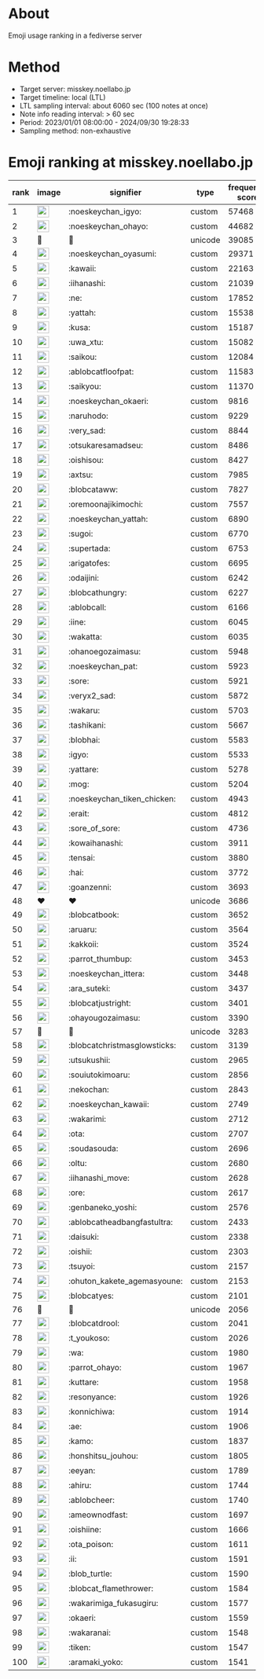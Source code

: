 # About
Emoji usage ranking in a fediverse server

# Method
- Target server: misskey.noellabo.jp
- Target timeline: local (LTL)
- LTL sampling interval: about 6060 sec (100 notes at once)
- Note info reading interval: > 60 sec
- Period: 2023/01/01 08:00:00 - 2024/09/30 19:28:33 
- Sampling method: non-exhaustive

# Emoji ranking at misskey.noellabo.jp

|rank|image|signifier|type|frequency score|
|----|----|----|----|----|
|1|<img height="24" src="https://misskey.noellabo.jp/emoji/noeskeychan_igyo.webp">|:noeskeychan_igyo:|custom|57468|
|2|<img height="24" src="https://misskey.noellabo.jp/emoji/noeskeychan_ohayo.webp">|:noeskeychan_ohayo:|custom|44682|
|3|🎉|🎉|unicode|39085|
|4|<img height="24" src="https://misskey.noellabo.jp/emoji/noeskeychan_oyasumi.webp">|:noeskeychan_oyasumi:|custom|29371|
|5|<img height="24" src="https://misskey.noellabo.jp/emoji/kawaii.webp">|:kawaii:|custom|22163|
|6|<img height="24" src="https://misskey.noellabo.jp/emoji/iihanashi.webp">|:iihanashi:|custom|21039|
|7|<img height="24" src="https://misskey.noellabo.jp/emoji/ne.webp">|:ne:|custom|17852|
|8|<img height="24" src="https://misskey.noellabo.jp/emoji/yattah.webp">|:yattah:|custom|15538|
|9|<img height="24" src="https://misskey.noellabo.jp/emoji/kusa.webp">|:kusa:|custom|15187|
|10|<img height="24" src="https://misskey.noellabo.jp/emoji/uwa_xtu.webp">|:uwa_xtu:|custom|15082|
|11|<img height="24" src="https://misskey.noellabo.jp/emoji/saikou.webp">|:saikou:|custom|12084|
|12|<img height="24" src="https://misskey.noellabo.jp/emoji/ablobcatfloofpat.webp">|:ablobcatfloofpat:|custom|11583|
|13|<img height="24" src="https://misskey.noellabo.jp/emoji/saikyou.webp">|:saikyou:|custom|11370|
|14|<img height="24" src="https://misskey.noellabo.jp/emoji/noeskeychan_okaeri.webp">|:noeskeychan_okaeri:|custom|9816|
|15|<img height="24" src="https://misskey.noellabo.jp/emoji/naruhodo.webp">|:naruhodo:|custom|9229|
|16|<img height="24" src="https://misskey.noellabo.jp/emoji/very_sad.webp">|:very_sad:|custom|8844|
|17|<img height="24" src="https://misskey.noellabo.jp/emoji/otsukaresamadseu.webp">|:otsukaresamadseu:|custom|8486|
|18|<img height="24" src="https://misskey.noellabo.jp/emoji/oishisou.webp">|:oishisou:|custom|8427|
|19|<img height="24" src="https://misskey.noellabo.jp/emoji/axtsu.webp">|:axtsu:|custom|7985|
|20|<img height="24" src="https://misskey.noellabo.jp/emoji/blobcataww.webp">|:blobcataww:|custom|7827|
|21|<img height="24" src="https://misskey.noellabo.jp/emoji/oremoonajikimochi.webp">|:oremoonajikimochi:|custom|7557|
|22|<img height="24" src="https://misskey.noellabo.jp/emoji/noeskeychan_yattah.webp">|:noeskeychan_yattah:|custom|6890|
|23|<img height="24" src="https://misskey.noellabo.jp/emoji/sugoi.webp">|:sugoi:|custom|6770|
|24|<img height="24" src="https://misskey.noellabo.jp/emoji/supertada.webp">|:supertada:|custom|6753|
|25|<img height="24" src="https://misskey.noellabo.jp/emoji/arigatofes.webp">|:arigatofes:|custom|6695|
|26|<img height="24" src="https://misskey.noellabo.jp/emoji/odaijini.webp">|:odaijini:|custom|6242|
|27|<img height="24" src="https://misskey.noellabo.jp/emoji/blobcathungry.webp">|:blobcathungry:|custom|6227|
|28|<img height="24" src="https://misskey.noellabo.jp/emoji/ablobcall.webp">|:ablobcall:|custom|6166|
|29|<img height="24" src="https://misskey.noellabo.jp/emoji/iine.webp">|:iine:|custom|6045|
|30|<img height="24" src="https://misskey.noellabo.jp/emoji/wakatta.webp">|:wakatta:|custom|6035|
|31|<img height="24" src="https://misskey.noellabo.jp/emoji/ohanoegozaimasu.webp">|:ohanoegozaimasu:|custom|5948|
|32|<img height="24" src="https://misskey.noellabo.jp/emoji/noeskeychan_pat.webp">|:noeskeychan_pat:|custom|5923|
|33|<img height="24" src="https://misskey.noellabo.jp/emoji/sore.webp">|:sore:|custom|5921|
|34|<img height="24" src="https://misskey.noellabo.jp/emoji/veryx2_sad.webp">|:veryx2_sad:|custom|5872|
|35|<img height="24" src="https://misskey.noellabo.jp/emoji/wakaru.webp">|:wakaru:|custom|5703|
|36|<img height="24" src="https://misskey.noellabo.jp/emoji/tashikani.webp">|:tashikani:|custom|5667|
|37|<img height="24" src="https://misskey.noellabo.jp/emoji/blobhai.webp">|:blobhai:|custom|5583|
|38|<img height="24" src="https://misskey.noellabo.jp/emoji/igyo.webp">|:igyo:|custom|5533|
|39|<img height="24" src="https://misskey.noellabo.jp/emoji/yattare.webp">|:yattare:|custom|5278|
|40|<img height="24" src="https://misskey.noellabo.jp/emoji/mog.webp">|:mog:|custom|5204|
|41|<img height="24" src="https://misskey.noellabo.jp/emoji/noeskeychan_tiken_chicken.webp">|:noeskeychan_tiken_chicken:|custom|4943|
|42|<img height="24" src="https://misskey.noellabo.jp/emoji/erait.webp">|:erait:|custom|4812|
|43|<img height="24" src="https://misskey.noellabo.jp/emoji/sore_of_sore.webp">|:sore_of_sore:|custom|4736|
|44|<img height="24" src="https://misskey.noellabo.jp/emoji/kowaihanashi.webp">|:kowaihanashi:|custom|3911|
|45|<img height="24" src="https://misskey.noellabo.jp/emoji/tensai.webp">|:tensai:|custom|3880|
|46|<img height="24" src="https://misskey.noellabo.jp/emoji/hai.webp">|:hai:|custom|3772|
|47|<img height="24" src="https://misskey.noellabo.jp/emoji/goanzenni.webp">|:goanzenni:|custom|3693|
|48|❤|❤|unicode|3686|
|49|<img height="24" src="https://misskey.noellabo.jp/emoji/blobcatbook.webp">|:blobcatbook:|custom|3652|
|50|<img height="24" src="https://misskey.noellabo.jp/emoji/aruaru.webp">|:aruaru:|custom|3564|
|51|<img height="24" src="https://misskey.noellabo.jp/emoji/kakkoii.webp">|:kakkoii:|custom|3524|
|52|<img height="24" src="https://misskey.noellabo.jp/emoji/parrot_thumbup.webp">|:parrot_thumbup:|custom|3453|
|53|<img height="24" src="https://misskey.noellabo.jp/emoji/noeskeychan_ittera.webp">|:noeskeychan_ittera:|custom|3448|
|54|<img height="24" src="https://misskey.noellabo.jp/emoji/ara_suteki.webp">|:ara_suteki:|custom|3437|
|55|<img height="24" src="https://misskey.noellabo.jp/emoji/blobcatjustright.webp">|:blobcatjustright:|custom|3401|
|56|<img height="24" src="https://misskey.noellabo.jp/emoji/ohayougozaimasu.webp">|:ohayougozaimasu:|custom|3390|
|57|🍗|🍗|unicode|3283|
|58|<img height="24" src="https://misskey.noellabo.jp/emoji/blobcatchristmasglowsticks.webp">|:blobcatchristmasglowsticks:|custom|3139|
|59|<img height="24" src="https://misskey.noellabo.jp/emoji/utsukushii.webp">|:utsukushii:|custom|2965|
|60|<img height="24" src="https://misskey.noellabo.jp/emoji/souiutokimoaru.webp">|:souiutokimoaru:|custom|2856|
|61|<img height="24" src="https://misskey.noellabo.jp/emoji/nekochan.webp">|:nekochan:|custom|2843|
|62|<img height="24" src="https://misskey.noellabo.jp/emoji/noeskeychan_kawaii.webp">|:noeskeychan_kawaii:|custom|2749|
|63|<img height="24" src="https://misskey.noellabo.jp/emoji/wakarimi.webp">|:wakarimi:|custom|2712|
|64|<img height="24" src="https://misskey.noellabo.jp/emoji/ota.webp">|:ota:|custom|2707|
|65|<img height="24" src="https://misskey.noellabo.jp/emoji/soudasouda.webp">|:soudasouda:|custom|2696|
|66|<img height="24" src="https://misskey.noellabo.jp/emoji/oltu.webp">|:oltu:|custom|2680|
|67|<img height="24" src="https://misskey.noellabo.jp/emoji/iihanashi_move.webp">|:iihanashi_move:|custom|2628|
|68|<img height="24" src="https://misskey.noellabo.jp/emoji/ore.webp">|:ore:|custom|2617|
|69|<img height="24" src="https://misskey.noellabo.jp/emoji/genbaneko_yoshi.webp">|:genbaneko_yoshi:|custom|2576|
|70|<img height="24" src="https://misskey.noellabo.jp/emoji/ablobcatheadbangfastultra.webp">|:ablobcatheadbangfastultra:|custom|2433|
|71|<img height="24" src="https://misskey.noellabo.jp/emoji/daisuki.webp">|:daisuki:|custom|2338|
|72|<img height="24" src="https://misskey.noellabo.jp/emoji/oishii.webp">|:oishii:|custom|2303|
|73|<img height="24" src="https://misskey.noellabo.jp/emoji/tsuyoi.webp">|:tsuyoi:|custom|2157|
|74|<img height="24" src="https://misskey.noellabo.jp/emoji/ohuton_kakete_agemasyoune.webp">|:ohuton_kakete_agemasyoune:|custom|2153|
|75|<img height="24" src="https://misskey.noellabo.jp/emoji/blobcatyes.webp">|:blobcatyes:|custom|2101|
|76|👀|👀|unicode|2056|
|77|<img height="24" src="https://misskey.noellabo.jp/emoji/blobcatdrool.webp">|:blobcatdrool:|custom|2041|
|78|<img height="24" src="https://misskey.noellabo.jp/emoji/t_youkoso.webp">|:t_youkoso:|custom|2026|
|79|<img height="24" src="https://misskey.noellabo.jp/emoji/wa.webp">|:wa:|custom|1980|
|80|<img height="24" src="https://misskey.noellabo.jp/emoji/parrot_ohayo.webp">|:parrot_ohayo:|custom|1967|
|81|<img height="24" src="https://misskey.noellabo.jp/emoji/kuttare.webp">|:kuttare:|custom|1958|
|82|<img height="24" src="https://misskey.noellabo.jp/emoji/resonyance.webp">|:resonyance:|custom|1926|
|83|<img height="24" src="https://misskey.noellabo.jp/emoji/konnichiwa.webp">|:konnichiwa:|custom|1914|
|84|<img height="24" src="https://misskey.noellabo.jp/emoji/ae.webp">|:ae:|custom|1906|
|85|<img height="24" src="https://misskey.noellabo.jp/emoji/kamo.webp">|:kamo:|custom|1837|
|86|<img height="24" src="https://misskey.noellabo.jp/emoji/honshitsu_jouhou.webp">|:honshitsu_jouhou:|custom|1805|
|87|<img height="24" src="https://misskey.noellabo.jp/emoji/eeyan.webp">|:eeyan:|custom|1789|
|88|<img height="24" src="https://misskey.noellabo.jp/emoji/ahiru.webp">|:ahiru:|custom|1744|
|89|<img height="24" src="https://misskey.noellabo.jp/emoji/ablobcheer.webp">|:ablobcheer:|custom|1740|
|90|<img height="24" src="https://misskey.noellabo.jp/emoji/ameownodfast.webp">|:ameownodfast:|custom|1697|
|91|<img height="24" src="https://misskey.noellabo.jp/emoji/oishiine.webp">|:oishiine:|custom|1666|
|92|<img height="24" src="https://misskey.noellabo.jp/emoji/ota_poison.webp">|:ota_poison:|custom|1611|
|93|<img height="24" src="https://misskey.noellabo.jp/emoji/ii.webp">|:ii:|custom|1591|
|94|<img height="24" src="https://misskey.noellabo.jp/emoji/blob_turtle.webp">|:blob_turtle:|custom|1590|
|95|<img height="24" src="https://misskey.noellabo.jp/emoji/blobcat_flamethrower.webp">|:blobcat_flamethrower:|custom|1584|
|96|<img height="24" src="https://misskey.noellabo.jp/emoji/wakarimiga_fukasugiru.webp">|:wakarimiga_fukasugiru:|custom|1577|
|97|<img height="24" src="https://misskey.noellabo.jp/emoji/okaeri.webp">|:okaeri:|custom|1559|
|98|<img height="24" src="https://misskey.noellabo.jp/emoji/wakaranai.webp">|:wakaranai:|custom|1548|
|99|<img height="24" src="https://misskey.noellabo.jp/emoji/tiken.webp">|:tiken:|custom|1547|
|100|<img height="24" src="https://misskey.noellabo.jp/emoji/aramaki_yoko.webp">|:aramaki_yoko:|custom|1541|
